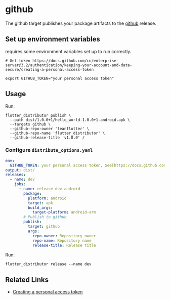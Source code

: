 # github

The github target publishes your package artifacts to the [github](https://github.com/leanflutter/flutter_distributor/releases) release.

## Set up environment variables

requires some environment variables set up to run correctly.

```
# Get token https://docs.github.com/cn/enterprise-server@3.2/authentication/keeping-your-account-and-data-secure/creating-a-personal-access-token

export GITHUB_TOKEN="your personal access token"
```

## Usage

Run:

```
flutter_distributor publish \
  --path dist/1.0.0+1/hello_world-1.0.0+1-android.apk \
  --targets github \
  --github-repo-owner 'leanflutter' \
  --github-repo-name 'flutter_distributor' \
  --github-release-title 'v1.0.0' /
```

### Configure `distribute_options.yaml`

```yaml
env:
  GITHUB_TOKEN: your personal access token, See[https://docs.github.com/cn/enterprise-server@3.2/authentication/keeping-your-account-and-data-secure/creating-a-personal-access-token]
output: dist/
releases:
  - name: dev
    jobs:
      - name: release-dev-android
        package:
          platform: android
          target: apk
          build_args:
            target-platform: android-arm
        # Publish to github
        publish:
          target: github
          args:
            repo-owner: Repository owner
            repo-name: Repository name
            release-title: Release title
```

Run:

```
flutter_distributor release --name dev
```

## Related Links

- [Creating a personal access token](https://docs.github.com/cn/enterprise-server@3.2/authentication/keeping-your-account-and-data-secure/creating-a-personal-access-token)

